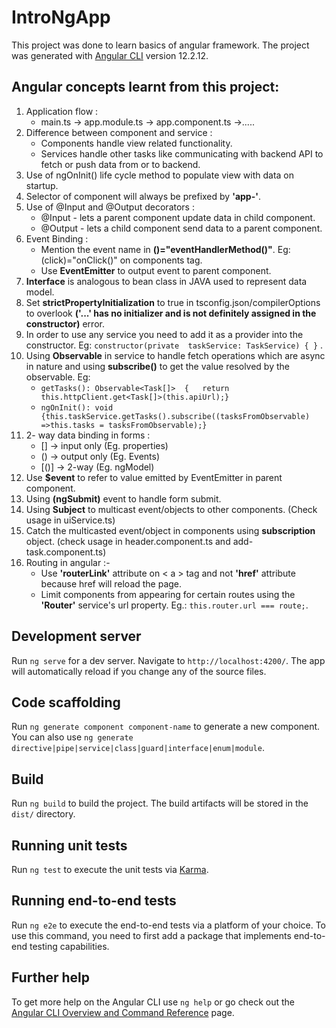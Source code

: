 # IntroNgApp
This project was done to learn basics of angular framework. The project was generated with [Angular CLI](https://github.com/angular/angular-cli) version 12.2.12.

## Angular concepts learnt from this project:

1. Application flow :
	* main.ts -> app.module.ts -> app.component.ts ->.....
2. Difference between component and service :
	* Components handle view related functionality.
	* Services handle other tasks like communicating with backend API to fetch or push data from or to backend.
3. Use of ngOnInit() life cycle method to populate view with data on startup.
4. Selector of component will always be prefixed by **'app-'**.
5. Use of @Input and @Output decorators :
	* @Input - lets a parent component update data in child component.
	* @Output - lets a child component send data to a parent component.
6. Event Binding :
	* Mention the event name in **()="eventHandlerMethod()"**. Eg: (click)="onClick()" on components tag.
	* Use **EventEmitter** to output event to parent component.
7. **Interface** is analogous to bean class in JAVA used to represent data model.
8. Set **strictPropertyInitialization** to true in tsconfig.json/compilerOptions to overlook **('...' has no initializer and is not definitely assigned in the constructor)** error.
9. In order to use any service you need to add it as a provider into the constructor. Eg: `constructor(private  taskService: TaskService) { }` .
10. Using **Observable** in service to handle fetch operations which are async in nature and using **subscribe()** to get the value resolved by the observable.
Eg:
	*  `getTasks(): Observable<Task[]> 
	{	return  this.httpClient.get<Task[]>(this.apiUrl);}` 
	* `ngOnInit(): void {this.taskService.getTasks().subscribe((tasksFromObservable) =>this.tasks = tasksFromObservable);}`
11. 2- way data binding in forms :
	* [] -> input only (Eg. properties)
	* () -> output only (Eg. Events)
	* [()] -> 2-way (Eg. ngModel)
12. Use **$event** to refer to value emitted by EventEmitter in parent component.
13.  Using **(ngSubmit)** event to handle form submit.
14.  Using **Subject** to multicast event/objects to other components. (Check usage in uiService.ts)
15. Catch the multicasted event/object in components using **subscription** object. (check usage in header.component.ts and add-task.component.ts)
16. Routing in angular :-
	* Use **'routerLink'** attribute on < a  > tag and not **'href'** attribute because href will reload the page.
	* Limit components from appearing for certain routes using the **'Router'** service's url property. Eg.: `this.router.url === route;`.

## Development server

Run `ng serve` for a dev server. Navigate to `http://localhost:4200/`. The app will automatically reload if you change any of the source files.

## Code scaffolding

Run `ng generate component component-name` to generate a new component. You can also use `ng generate directive|pipe|service|class|guard|interface|enum|module`.

## Build

Run `ng build` to build the project. The build artifacts will be stored in the `dist/` directory.

## Running unit tests

Run `ng test` to execute the unit tests via [Karma](https://karma-runner.github.io).

## Running end-to-end tests

Run `ng e2e` to execute the end-to-end tests via a platform of your choice. To use this command, you need to first add a package that implements end-to-end testing capabilities.

## Further help

To get more help on the Angular CLI use `ng help` or go check out the [Angular CLI Overview and Command Reference](https://angular.io/cli) page.
